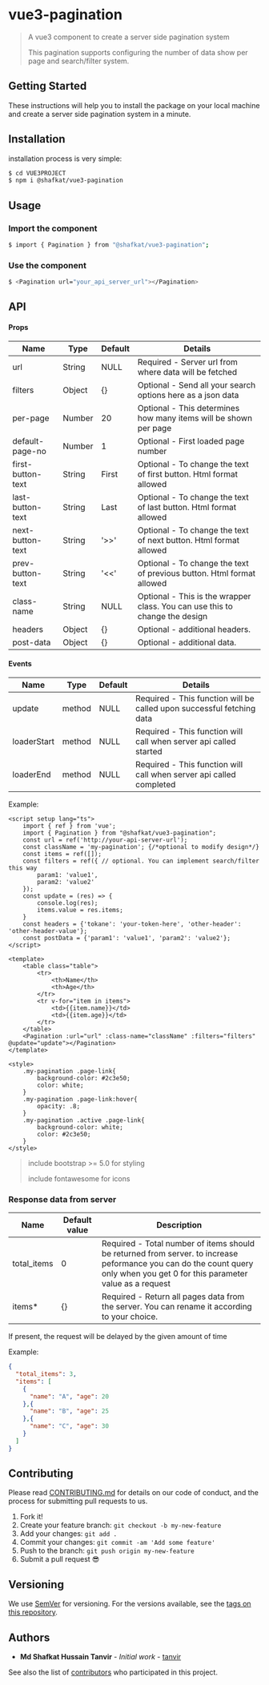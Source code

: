 # vue3-pagination

> A vue3 component to create a server side pagination system
> 
> This pagination supports configuring the number of data show per page and search/filter system.
## Getting Started

These instructions will help you to install the package on your local machine and create a server side pagination system in a minute.

## Installation

installation process is very simple:

```sh
$ cd VUE3PROJECT
$ npm i @shafkat/vue3-pagination
```

## Usage

### Import the component

```sh
$ import { Pagination } from "@shafkat/vue3-pagination";
```

### Use the component

```sh
$ <Pagination url="your_api_server_url"></Pagination>
```

## API

#### Props

| Name              | Type   | Default | Details                                                                     |
|-------------------|--------|---------|-----------------------------------------------------------------------------|
| url               | String | NULL    | Required - Server url from where data will be fetched                       |
| filters           | Object | {}      | Optional - Send all your search options here as a json data                 |
| per-page          | Number | 20      | Optional - This determines how many items will be shown per page            |
| default-page-no   | Number | 1       | Optional - First loaded page number                                         |
| first-button-text | String | First   | Optional - To change the text of first button. Html format allowed          |
| last-button-text  | String | Last    | Optional - To change the text of last button. Html format allowed           |
| next-button-text  | String | '>>'    | Optional - To change the text of next button. Html format allowed           |
| prev-button-text  | String | '<<'    | Optional - To change the text of previous button. Html format allowed       |
| class-name        | String | NULL    | Optional - This is the wrapper class. You can use this to change the design |
| headers           | Object | {}      | Optional - additional headers.                                              |
| post-data         | Object | {}      | Optional - additional data.                                                 |


#### Events

| Name        | Type   | Default | Details                                                               |
|-------------|--------|---------|-----------------------------------------------------------------------|
| update      | method | NULL    | Required - This function will be called upon successful fetching data |
| loaderStart | method | NULL    | Required - This function will call when server api called started     |
| loaderEnd   | method | NULL    | Required - This function will call when server api called completed   |


Example:

```tsx
<script setup lang="ts">
    import { ref } from 'vue';
    import { Pagination } from "@shafkat/vue3-pagination";
    const url = ref('http://your-api-server-url');
    const className = 'my-pagination'; {/*optional to modify design*/}
    const items = ref([]);
    const filters = ref({ // optional. You can implement search/filter this way
        param1: 'value1',
        param2: 'value2'
    });
    const update = (res) => {
        console.log(res);
        items.value = res.items;
    }
    const headers = {'tokane': 'your-token-here', 'other-header': 'other-header-value'};
    const postData = {'param1': 'value1', 'param2': 'value2'};
</script>

<template>
    <table class="table">
        <tr>
            <th>Name</th>
            <th>Age</th>
        </tr>
        <tr v-for="item in items">
            <td>{{item.name}}</td>
            <td>{{item.age}}</td>
        </tr>
    </table>
    <Pagination :url="url" :class-name="className" :filters="filters" @update="update"></Pagination>
</template>

<style>
    .my-pagination .page-link{
        background-color: #2c3e50;
        color: white;
    }
    .my-pagination .page-link:hover{
        opacity: .8;
    }
    .my-pagination .active .page-link{
        background-color: white;
        color: #2c3e50;
    }
</style>
```

> include bootstrap >= 5.0 for styling
> 
> include fontawesome for icons

### Response data from server

| Name        | Default value | Description                                                                                                                                                                  |
|-------------|---------------|------------------------------------------------------------------------------------------------------------------------------------------------------------------------------|
| total_items | 0             | Required - Total number of items should be returned from server. to increase peformance you can do the count query only when you get 0 for this parameter value as a request |
| items*      | {}            | Required - Return all pages data from the server. You can rename it according to your choice.                                                                                |

If present, the request will be delayed by the given amount of time

Example:

```json
{
  "total_items": 3,
  "items": [
    {
      "name": "A", "age": 20
    },{
      "name": "B", "age": 25
    },{
      "name": "C", "age": 30
    }
  ]
}
```

## Contributing

Please read [CONTRIBUTING.md](CONTRIBUTING.md) for details on our code of conduct, and the process for submitting pull requests to us.

1.  Fork it!
2.  Create your feature branch: `git checkout -b my-new-feature`
3.  Add your changes: `git add .`
4.  Commit your changes: `git commit -am 'Add some feature'`
5.  Push to the branch: `git push origin my-new-feature`
6.  Submit a pull request :sunglasses:

## Versioning

We use [SemVer](http://semver.org/) for versioning. For the versions available, see the [tags on this repository](https://github.com/tanvir0604/vue3-pagination/tags).

## Authors

* **Md Shafkat Hussain Tanvir** - *Initial work* - [tanvir](https://github.com/tanvir0604)

See also the list of [contributors](https://github.com/tanvir0604/vue3-pagination/contributors) who participated in this project.